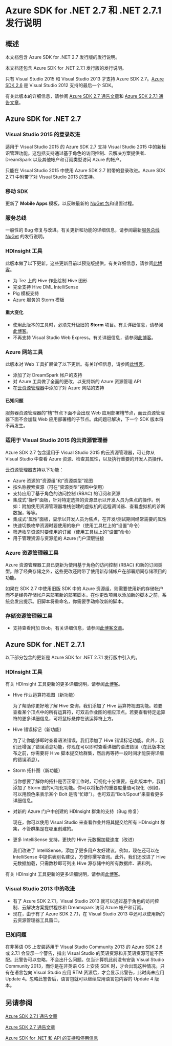 
<properties 
   pageTitle="Azure SDK for .NET 2.7 和 .NET 2.7.1 发行说明" 
   description="Azure SDK for .NET 2.7 和 .NET 2.7.1 发行说明" 
   services="app-service\web" 
   documentationCenter=".net" 
   authors="Juliako" 
   manager="dwrede" 
   editor=""/>

<tags
   ms.service="app-service"
   ms.date="08/26/2015"
   wacn.date="10/22/2015"/>


# Azure SDK for .NET 2.7 和 .NET 2.7.1 发行说明

## 概述

本文档包含 Azure SDK for .NET 2.7 发行版的发行说明。

本文档还包含 Azure SDK for .NET 2.7.1 发行版的发行说明。

只有 Visual Studio 2015 和 Visual Studio 2013 才支持 Azure SDK 2.7。[Azure SDK 2.6](/downloads/) 是 Visual Studio 2012 支持的最后一个 SDK。

有关此版本的详细信息，请参阅 [Azure SDK 2.7 通告文章](https://azure.microsoft.com/blog/2015/07/20/announcing-the-azure-sdk-2-7-for-net/)和 [Azure SDK 2.7.1 通告文章](https://azure.microsoft.com/blog/announcing-the-azure-sdk-2-7-1-for-net/)。

## Azure SDK for .NET 2.7

### Visual Studio 2015 的登录改进

适用于 Visual Studio 2015 的 Azure SDK 2.7 支持 Visual Studio 2015 中的新标识管理功能。这包括支持通过基于角色的访问控制、云解决方案提供者、DreamSpark 以及其他帐户和订阅类型访问 Azure 的帐户。

只能在 Visual Studio 2015 中使用 Azure SDK 2.7 附带的登录改进。Azure SDK 2.7.1 中附带了对 Visual Studio 2013 的支持。


### 移动 SDK

更新了 **Mobile Apps** 模板，以反映最新的 [NuGet 包](https://www.nuget.org/packages/Microsoft.Azure.Mobile.Server/)和设置过程。

### 服务总线 

一般性的 Bug 修复与改进。有关更新和功能的详细信息，请参阅最新[服务总线 NuGet](http://www.nuget.org/packages/WindowsAzure.ServiceBus/) 的发行说明。

### HDInsight 工具 

此版本做了以下更新。这些更新目前以预览版提供。有关详细信息，请参阅[此博客](/documentation/articles/hdinsight-hadoop-visual-studio-tools-get-started/)。

- 为 Tez 上的 Hive 作业绘制 Hive 图形
- 完全支持 Hive DML IntelliSense
- Pig 模板支持
- Azure 服务的 Storm 模板

#### 重大变化

- 使用此版本的工具时，必须先升级旧的 **Storm** 项目。有关详细信息，请参阅[此博客](/documentation/articles/hdinsight-hadoop-visual-studio-tools-get-started/)。
- 不再支持 Visual Studio Web Express。有关详细信息，请参阅[此博客](/documentation/articles/hdinsight-hadoop-visual-studio-tools-get-started/)。

### Azure 网站工具

此版本对 Web 工具扩展做了以下更新。有关详细信息，请参阅[此博客](https://azure.microsoft.com/blog/2015/07/20/announcing-the-azure-sdk-2-7-for-net/)。

- 添加了对 DreamSpark 帐户的支持
- 对 Azure 工具做了全面的更改，以支持新的 Azure 资源管理 API
- 在[云资源管理器](/documentation/articles/azure-sdk-dotnet-release-notes-2_7#cloud_explorer)中添加了对 Azure 网站的支持

#### 已知问题

服务器资源管理器的“槽”节点下面不会出现 Web 应用部署槽节点，而云资源管理器下面不会加载 Web 应用部署槽的子节点。此问题已解决，下一个 SDK 版本将不再发生。


### <a id="cloud_explorer"></a>适用于 Visual Studio 2015 的云资源管理器

Azure SDK 2.7 包含适用于 Visual Studio 2015 的云资源管理器，可让你从 Visual Studio 中查看 Azure 资源、检查其属性，以及执行重要的开发人员操作。

云资源管理器支持以下功能：

- Azure 资源的“资源组”和“资源类型”视图 
- 按名称搜索资源（可在“资源类型”视图中使用）
- 支持应用了基于角色的访问控制 (RBAC) 的订阅和资源 
- 集成式“操作”面板，针对特定选择的资源显示以开发人员为焦点的操作。例如：附加使用资源管理器堆栈创建的虚拟机的远程调试器、查看虚拟机的诊断数据，等等。
- 集成式“属性”面板，显示以开发人员为焦点，在开发/测试期间经常需要的属性 
- 快速切换枚举资源时要使用的帐户（使用工具栏上的“设置”命令） 
- 筛选枚举资源时要使用的订阅（使用工具栏上的“设置”命令） 
- 用于管理资源与资源组的 Azure 门户深层链接 
 
 
### Azure 资源管理器工具 

Azure 资源管理器工具已更新为使用基于角色的访问控制 (RBAC) 和新的订阅类型。除了经典存储之外，这些更改还附带了使用新存储帐户在部署期间存储项目的功能。

如果在 SDK 2.7 中使用旧版 SDK 中的 Azure 资源组，则需要使用新的存储帐户而不是经典存储帐户来部署新的部署脚本。在你更改项目以添加新的脚本之前，系统会发出提示。旧脚本将重命名，你需要手动修改新的脚本。
 
 
### 存储资源管理器工具 

- 支持查看附加 Blob。有关详细信息，请参阅[此博客文章](http://blogs.msdn.com/b/windowsazurestorage/archive/2015/04/13/introducing-azure-storage-append-blob.aspx)。 
<!-- deleted by customization
### 适用于 Visual Studio 的 Azure 数据工厂工具 

即将引入适用于 Visual Studio 的 **Azure 数据工厂工具**。以下是启用的功能。有关详细信息，请参阅[此博客](https://azure.microsoft.com/services/data-factory/)。

- **基于模板的创作**：选择基于用例的模板、数据移动模板或数据处理模板，以部署端到端数据集成解决方案，以及快速开始使用数据工厂。 
- **与解决方案资源管理器集成，方便创作和部署数据工厂实体**：创建和部署管道与相关实体作为 Visual Studio 项目。 
- **与图表视图集成，以便在创作时进行可视互动**：借助图表视图，以可视方式创作管道和数据集。 
- **与服务器资源管理器集成，方便浏览已部署的实体并与之互动**：利用服务器资源管理器浏览已部署的数据工厂和相应的实体。将已部署的数据工厂或任何实体（管道、链接的服务、数据集）导入你的项目。 
- **使用架构验证与丰富智能感知进行 JSON 编辑**：使用丰富智能感知与架构验证，有效地配置和编辑数据工厂实体的 JSON 文档 
- **多环境发布**：通过为每个环境创建不同的配置文件，将创作的管道发布到开发、测试或生产环境。
- **支持基于 Pig、Hive 和 .Net 的数据处理**：支持在数据工厂项目中使用 Pig 和 Hive 脚本。支持引用 C# 项目来管理 .Net 活动。
-->
## Azure SDK for .NET 2.7.1

以下部分包含的更新是 Azure SDK for .NET 2.7.1 发行版中引入的。
### HDInsight 工具 

有关 HDInsight 工具更新的更多详细说明，请参阅[此博客](https://azure.microsoft.com/blog/announcing-the-azure-sdk-2-7-1-for-net/)。

- Hive 作业运算符视图（新功能）

	为了帮助你更好地了解 Hive 查询，我们添加了 Hive 运算符视图功能。若要查看某个顶点中的所有运算符，可双击作业图的相应顶点。若要查看特定运算符的更多详细信息，可将鼠标悬停在该运算符上方。
- Hive 错误标记（新功能）

	为了让你能够即时查看语法错误，我们添加了 Hive 错误标记功能。此外，我们还增强了错误消息功能，你现在可以即时查看详细的语法错误（在此版本发布之前，你需要将 Hive 脚本提交给群集，然后再等待一段时间才能获得详细的错误消息）。  
- Storm 拓扑图（新功能）

	当你想要了解你的拓扑是否正常工作时，可视化十分重要。在此版本中，我们添加了 Storm 图的可视化功能。你可以将拓扑的重要度量值可视化（例如，可以用颜色来表示某个 Bolt 是否“忙碌”）。也可双击“Bolt/Spout”来查看更多详细信息。

- 对新的 Azure 门户中创建的 HDInsight 群集的支持（Bug 修复）

	现在，你可以使用 Visual Studio 来查看作业并将其提交给所有 HDInsight 群集，不管群集是在哪里创建的。

- 更多 IntelliSense 支持，更快的 Hive 元数据加载速度（改进）

	我们改进了 IntelliSense，添加了更多用户友好建议。例如，现在还可以在 IntelliSense 中提供表别名建议，方便你撰写查询。此外，我们还改进了 Hive 元数据加载，只需数秒即可列出 Hive 源存储中的所有数据库、表和列。

有关 HDInsight 工具更新的更多详细说明，请参阅[此博客](https://azure.microsoft.com/blog/announcing-the-azure-sdk-2-7-1-for-net/)。

### Visual Studio 2013 中的改进

- 有了 Azure SDK 2.7.1，Visual Studio 2013 就可以通过基于角色的访问控制、云解决方案提供程序和 Dreamspark 访问 Azure 帐户和订阅。
- 现在，由于有了 Azure SDK 2.7.1，在 Visual Studio 2013 中还可以使用新的云资源管理器工具窗口。

### 已知问题

在非英语 OS 上安装适用于 Visual Studio Community 2013 的 Azure SDK 2.6 或 2.7.1 会显示一个警告，指出 Visual Studio 的英语资源和非英语资源可能不匹配。此警告可以忽略，不会出什么问题。仅当计算机此前没有安装 Visual Studio Community 2013，而你是在非英语 OS 上安装 SDK 时，才会出现这种情况。只有在语言包向 Visual Studio 应用 RTM 资源后，才会显示此警告，此时尚未应用 Update 4。忽略此警告后，语言包就可以继续应用语言包内容的 Update 4 版本。


## 另请参阅
[Azure SDK 2.7.1 通告文章](https://azure.microsoft.com/blog/announcing-the-azure-sdk-2-7-1-for-net/)

[Azure SDK 2.7 通告文章](https://azure.microsoft.com/blog/2015/07/20/announcing-the-azure-sdk-2-7-for-net/)

[Azure SDK for .NET 和 API 的支持和停用信息](https://msdn.microsoft.com/zh-cn/library/azure/dn479282.aspx/)

<!---HONumber=74-->